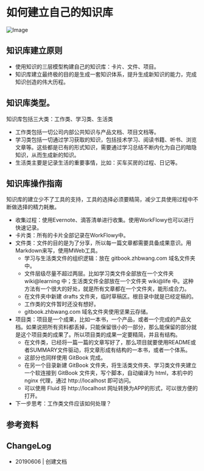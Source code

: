 # 如何建立自己的知识库

![Image](http://pic.iloc.cn/Image.jpg)

## 知识库建立原则
  - 使用知识的三层模型构建自己的知识库：卡片、文件、项目。
  - 知识库建立最终极的目的是生成一套知识体系，提升生成新知识的能力，完成知识创造的伟大历程。

## 知识库类型。
知识库包括三大类：工作类、学习类、生活类
  - 工作类包括一切公司内部公共知识与产品文档、项目文档等。
  - 学习类包括一切通过学习获取的知识，包括技术学习、阅读书籍、听书、浏览文章等。这些都是已有的形式知识，需要通过学习总结不断内化为自己的暗隐知识，从而生成新的知识。
  - 生活类主要是记录生活的重要事情，比如：买车买房的过程、日记等。

## 知识库操作指南
知识库的建立少不了工具的支持，工具的选择必须要精简，减少工具使用过程中不断做选择的精力耗散。

  - 收集过程：使用Evernote、滴答清单进行收集。使用WorkFlowy也可以进行快速记录。
  - 卡片类：所有的卡片全部记录在WorkFlowy中。
  - 文件类：文件的目的是为了分享，所以每一篇文章都需要具备成果意识。用Markdown来写，使用MWeb工具。
    - 学习与生活类文件的组织逻辑：放在 gitbook.zhbwang.com 域名文件夹中。
    - 文件层级尽量不超过两层。比如学习类文件全部放在一个文件夹 wiki@learning 中；生活类文件全部放在一个文件夹 wiki@life 中。这种方法有一个很大的好处，就是所有文章都在一个文件夹，能形成合力。
    - 在文件夹中新建 drafts 文件夹，临时草稿区。根目录中就是已经定稿的。
    - 工作类的文件暂时还没有想好。
    - gitbook.zhbwang.com 域名文件夹使用坚果云存储。
  - 项目类：项目是一个成果，比如一本书，一个产品，或者一个完成的产品文档。如果说把所有资料都丢掉，只能保留很小的一部分，那么能保留的部分就是这个项目类的成果了。所以项目类的成果一定要精简，并且有结构。
    - 在文件类，已经将一篇一篇的文章写好了，那么项目就要使用README或者SUMMARY文件驱动，将文章形成有结构的一本书，或者一个体系。
    - 这部分也同样使用 GitBook 完成。
    - 在另一个目录新建 GitBook 文件夹，将生活类文件夹、学习类文件夹建立一个软连接到 GitBook 文件夹，写个脚本，自动编译为 html，本机中的 nginx 代理，通过 http://localhost 即可访问。
    - 可以使用 Fluid 将 http://localhost 网址转换为APP的形式，可以很方便的打开。
- 下一步思考：工作类文件应该如何处理？


## 参考资料

## ChangeLog

* 20190606 | 创建文档